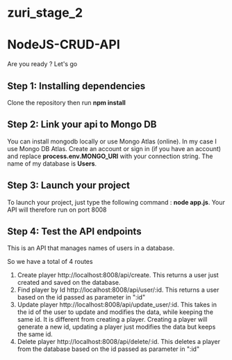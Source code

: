 # zuri_stage_2
# NodeJS-CRUD-API

Are you ready ? Let's go

## Step 1: Installing dependencies

Clone the repository then run **npm install**

## Step 2: Link your api to Mongo DB

You can install mongodb locally or use Mongo Atlas (online).  In my case I use Mongo DB Atlas. Create an account or sign in (if you have an account) and replace **process.env.MONGO_URI** with your connection string. The name of my database is **Users**.

## Step 3: Launch your project

To launch your project, just type the following command : **node app.js**. Your API will therefore run on port 8008

## Step 4: Test the API endpoints

This is an API that manages names of users in a database. 


So we have a total of 4 routes

1. Create player http://localhost:8008/api/create. This returns a user just created and saved on the database.
2. Find player by Id http://localhost:8008/api/user/:id. This returns a user based on the id passed as parameter in ":id"
3. Update player http://localhost:8008/api/update_user/:id. This takes in the id of the user to update and modifies the data, while keeping the same id. It is different from creating a player. Creating a player will generate a new id, updating a player just modifies the data but keeps the same id.
4. Delete player http://localhost:8008/api/delete/:id. This deletes a player from the database based on the id passed as parameter in ":id"
